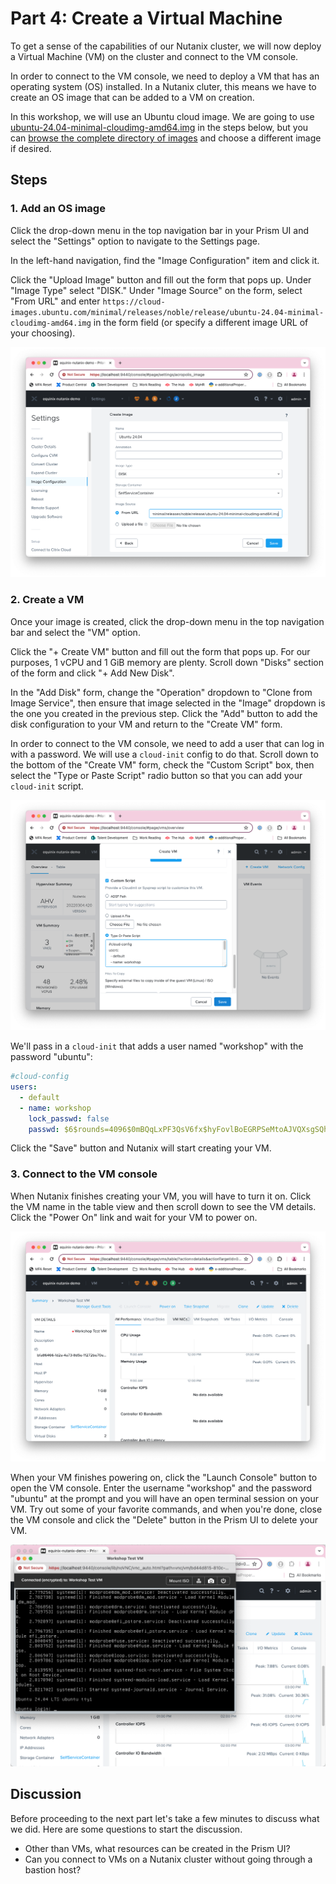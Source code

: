 <!-- See https://squidfunk.github.io/mkdocs-material/reference/ -->
# Part 4: Create a Virtual Machine

To get a sense of the capabilities of our Nutanix cluster, we will now deploy a Virtual Machine (VM) on the cluster and connect to the VM console.

In order to connect to the VM console, we need to deploy a VM that has an operating system (OS) installed.  In a Nutanix cluter, this means we have to create an OS image that can be added to a VM on creation.

In this workshop, we will use an Ubuntu cloud image.  We are going to use [ubuntu-24.04-minimal-cloudimg-amd64.img](https://cloud-images.ubuntu.com/minimal/releases/noble/release/ubuntu-24.04-minimal-cloudimg-amd64.img) in the steps below, but you can [browse the complete directory of images](https://cloud-images.ubuntu.com/) and choose a different image if desired.

## Steps

### 1. Add an OS image

Click the drop-down menu in the top navigation bar in your Prism UI and select the "Settings" option to navigate to the Settings page.

In the left-hand navigation, find the "Image Configuration" item and click it.

Click the "Upload Image" button and fill out the form
that pops up.  Under "Image Type" select "DISK."  Under "Image Source" on the form, select "From URL" and enter `https://cloud-images.ubuntu.com/minimal/releases/noble/release/ubuntu-24.04-minimal-cloudimg-amd64.img` in the form field (or specify a different image URL of your choosing).

![Create Image form](../images/create-image.png)

### 2. Create a VM

Once your image is created, click the drop-down menu in the top navigation bar and select the "VM" option.

Click the "+ Create VM" button and fill out the form that pops up.  For our purposes, 1 vCPU and 1 GiB memory are plenty.  Scroll down "Disks" section of the form and click "+ Add New Disk".

In the "Add Disk" form, change the "Operation" dropdown to "Clone from Image Service", then ensure that image selected in the "Image" dropdown is the one you created in the previous step. Click the "Add" button to add the disk configuration to your VM and return to the "Create VM" form.

In order to connect to the VM console, we need to add a user that can log in with a password.  We will use a `cloud-init` config to do that.  Scroll down to the bottom of the "Create VM" form, check the "Custom Script" box, then select the "Type or Paste Script" radio button so that you can add your `cloud-init` script.

![Add cloud-init to Create VM form](../images/vm-cloud-init.png)

We'll pass in a `cloud-init` that adds a user named "workshop" with the password "ubuntu":

```yaml
#cloud-config
users:
  - default
  - name: workshop
    lock_passwd: false
    passwd: $6$rounds=4096$0mBQqLxPF3QsV6fx$hyFovlBoEGRPSeMtoAJVQXsgSQh6x6rxb4I6Kbv7R6Z0PeB5UiGuMITKE7D2xzfgMsBZXkOncw9lFAm28kmHv0
```

Click the "Save" button and Nutanix will start creating your VM.

### 3. Connect to the VM console

When Nutanix finishes creating your VM, you will have to turn it on.  Click the VM name in the table view and then scroll down to see the VM details.  Click the "Power On" link and wait for your VM to power on.

![Power on VM](../images/vm-power-on.png)

When your VM finishes powering on, click the "Launch Console" button to open the VM console.  Enter the username "workshop" and the password "ubuntu" at the prompt and you will have an open terminal session on your VM.  Try out some of your favorite commands, and when you're done, close the VM console and click the "Delete" button in the Prism UI to delete your VM.

![VM Console](../images/vm-console.png)

## Discussion

Before proceeding to the next part let's take a few minutes to discuss what we did. Here are some questions to start the discussion.

- Other than VMs, what resources can be created in the Prism UI?
- Can you connect to VMs on a Nutanix cluster without going through a bastion host?
